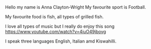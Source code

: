 Hello my name is Anna Clayton-Wright
My favourite sport is Football.

My favourite food is fish, all types of grilled fish.

I love all types of music but I really do enjoy this song https://www.youtube.com/watch?v=4iuO49jbovg

I speak three languages English, Italian amd Kiswahilli.